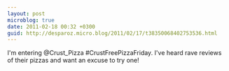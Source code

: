 ```yaml
---
layout: post
microblog: true
date: 2011-02-18 00:32 +0300
guid: http://desparoz.micro.blog/2011/02/17/t38350068402753536.html
---
```

I'm entering @Crust_Pizza #CrustFreePizzaFriday. I've heard rave reviews of their pizzas and want an excuse to try one!
